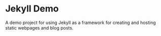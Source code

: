 # Jekyll Demo
A demo project for using Jekyll as a framework for creating and hosting static webpages and blog posts.
